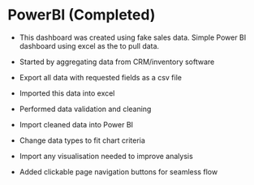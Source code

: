 # PowerBI (Completed)

* This dashboard was created using fake sales data. Simple Power BI dashboard using excel as the to pull data.

* Started by aggregating data from CRM/inventory software

* Export all data with requested fields as a csv file

* Imported this data into excel

* Performed data validation and cleaning

* Import cleaned data into Power BI

* Change data types to fit chart criteria

* Import any visualisation needed to improve analysis

* Added clickable page navigation buttons for seamless flow

